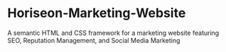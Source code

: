 # Horiseon-Marketing-Website
A semantic HTML and CSS framework for a marketing website featuring SEO, Reputation Management, and Social Media Marketing
